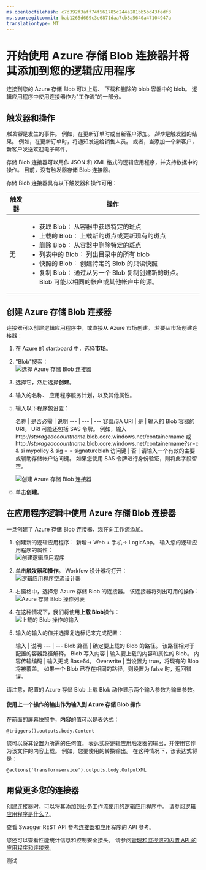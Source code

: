 ```yaml
---
ms.openlocfilehash: c7d392f3aff74f561785c244a281bb5bd43fedf3
ms.sourcegitcommit: bab1265d669c3e6871daa7cb8a5640a47104947a
translationtype: MT
---
```

<properties 
   pageTitle="在应用程序逻辑中使用 Azure 存储 Blob 连接器 |Microsoft Azure 应用程序服务" 
   description="如何创建和配置 Azure 存储 Blob 接口或 API 的应用程序并在 Azure 应用程序服务中的一个逻辑应用程序中使用它" 
   services="app-service\logic" 
   documentationCenter=".net,nodejs,java" 
   authors="anuragdalmia" 
   manager="dwrede" 
   editor=""/>

<tags
   ms.service="app-service-logic"
   ms.devlang="multiple"
   ms.topic="article"
   ms.tgt_pltfrm="na"
   ms.workload="integration" 
   ms.date="08/23/2015"
   ms.author="rajram"/>
   
# 开始使用 Azure 存储 Blob 连接器并将其添加到您的逻辑应用程序 
连接到您的 Azure 存储 Blob 可以上载、 下载和删除的 blob 容器中的 blob。 逻辑应用程序中使用连接器作为"工作流"的一部分。 

## 触发器和操作
*触发器*是发生的事件。 例如，在更新订单时或当新客户添加。 *操作*是触发器的结果。 例如，在更新订单时，将通知发送给销售人员。 或者，当添加一个新客户，新客户发送欢迎电子邮件。 

存储 Blob 连接器可以用作 JSON 和 XML 格式的逻辑应用程序，并支持数据中的操作。 目前，没有触发器存储 Blob 连接器。 

存储 Blob 连接器具有以下触发器和操作可用︰ 

触发器 | 操作
--- | ---
无 | <ul><li>获取 Blob︰ 从容器中获取特定的斑点</li><li>上载的 Blob︰ 上载新的斑点或更新现有的斑点</li><li>删除 Blob︰ 从容器中删除特定的斑点</li><li>列表中的 Blob︰ 列出目录中的所有 blob</li><li>快照的 Blob︰ 创建特定的 Blob 的只读快照</li><li>复制 Blob︰ 通过从另一个 Blob 复制创建新的斑点。  Blob 可能以相同的帐户或其他帐户中的源。</li></ul>


## 创建 Azure 存储 Blob 连接器

连接器可以创建逻辑应用程序中，或直接从 Azure 市场创建。 若要从市场创建连接器︰  

1. 在 Azure 的 startboard 中，选择**市场**。
2. "Blob"搜索︰  
    ![选择 Azure 存储 Blob 连接器][2]

3. 选择它，然后选择**创建**。
4. 输入的名称、 应用程序服务计划，以及其他属性。
5. 输入以下程序包设置︰

    名称 | 是否必需 |  说明
--- | --- | ---
容器/SA URI | 是 | 输入的 Blob 容器的 URI。 URI 可能还包括 SAS 令牌。 例如，输入 http://*storageaccountname*.blob.core.windows.net/containername 或 http://*storageaccountname*.blob.core.windows.net/containername?sr=c & si mypolicy & sig = = signatureblah
访问键 | 否 | 请输入一个有效的主要或辅助存储帐户访问键。 如果您使用 SAS 令牌进行身份验证，则将此字段留空。

    ![创建 Azure 存储 Blob 连接器][3]

6. 单击**创建**。

## 在应用程序逻辑中使用 Azure 存储 Blob 连接器
一旦创建了 Azure 存储 Blob 连接器，现在向工作流添加。

1. 创建新的逻辑应用程序︰ 新增-> Web + 手机-> LogicApp。 输入您的逻辑应用程序的属性︰  
    ![创建逻辑应用程序][4]

2. 单击**触发器和操作**。 Workfow 设计器将打开︰  
    ![逻辑应用程序空流设计器][5]

3. 右窗格中，选择您 Azure 存储 Blob 的连接器。 该连接器将列出可用的操作︰  
    ![Azure 存储 Blob 操作列表][10]

4. 在这种情况下，我们将使用**上载 Blob**操作︰  
    ![上载的 Blob 操作的输入][11]

5. 输入的输入的值并选择复选标记来完成配置︰

    输入 | 说明
--- | ---
Blob 路径 | 确定要上载的 Blob 的路径。 该路径相对于配置的容器路径解释。
Blob 写入内容 | 输入要上载的内容和属性的 Blob。
内容传输编码 | 输入无或 Base64。
Overwrite | 当设置为 true，将现有的 Blob 将被覆盖。 如果一个 Blob 已存在相同的路径，则设置为 false 时，返回错误。

请注意，配置的 Azure 存储 Blob 上载 Blob 动作显示两个输入参数为输出参数。

#### 使用上一个操作的输出作为输入到 Azure 存储 Blob 操作
在前面的屏幕快照中，**内容**的值可以是表达式︰

    @triggers().outputs.body.Content

您可以将其设置为所需的任何值。 表达式将逻辑应用触发器的输出，并使用它作为该文件的内容上载。 例如，您要使用的转换输出。 在这种情况下，该表达式将是︰

    @actions('transformservice').outputs.body.OutputXML

## 用做更多您的连接器
创建连接器时，可以将其添加到业务工作流使用的逻辑应用程序中。 请参阅[逻辑应用程序是什么？](app-service-logic-what-are-logic-apps.md)。

查看 Swagger REST API 参考[连接器](http://go.microsoft.com/fwlink/p/?LinkId=529766)和应用程序的 API 参考。

您还可以查看性能统计信息和控制安全接头。 请参阅[管理和监视您的内置 API 的应用程序和连接器](app-service-logic-monitor-your-connectors.md)。

<!-- Image reference -->
[2]: ./media/app-service-logic-connector-azurestorageblob/SelectAzureStorageBlobConnector.PNG
[3]: ./media/app-service-logic-connector-azurestorageblob/CreateAzureStorageBlobConnector.PNG
[4]: ./media/app-service-logic-connector-azurestorageblob/CreateLogicApp.PNG
[5]: ./media/app-service-logic-connector-azurestorageblob/LogicAppEmptyFlowDesigner.PNG
[6]: ./media/app-service-logic-connector-azurestorageblob/ChooseBlobAvailableTrigger.PNG
[7]: ./media/app-service-logic-connector-azurestorageblob/BasicInputsBlobAvailableTrigger.PNG
[8]: ./media/app-service-logic-connector-azurestorageblob/AdvancedInputsBlobAvailableTrigger.PNG
[9]: ./media/app-service-logic-connector-azurestorageblob/ConfiguredBlobAvailableTrigger.PNG
[10]: ./media/app-service-logic-connector-azurestorageblob/ListOfAzureStorageBlobActions.PNG
[11]: ./media/app-service-logic-connector-azurestorageblob/BasicInputsUploadBlob.PNG
 
测试
